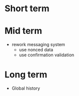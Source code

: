 # Short term

# Mid term

- rework messaging system
    - use nonced data
    - use confirmation validation

# Long term

- Global history
